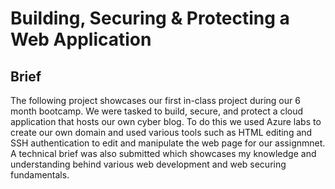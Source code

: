 # Building, Securing & Protecting a Web Application
<h2>Brief</h2>
The following project showcases our first in-class project during our 6 month bootcamp. We were tasked to build, secure, and protect a cloud application that hosts our own cyber blog. 
To do this we used Azure labs to create our own domain and used various tools such as HTML editing and SSH authentication to edit and manipulate the web page for our assignmnet. A technical brief was also submitted which showcases my knowledge and understanding behind
various web development and web securing fundamentals.
